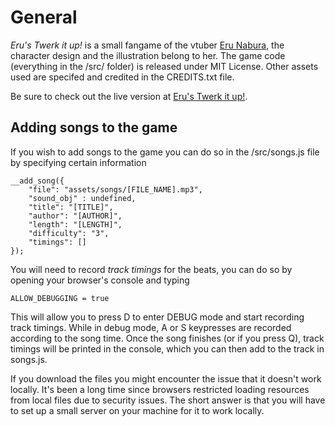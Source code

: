 # General

*Eru's Twerk it up!* is a small fangame of the vtuber [Eru Nabura](https://twitter.com/EruNabura), the character design and the illustration belong to her. The game code (everything in the /src/ folder) is released under MIT License. Other assets used are specifed and credited in the CREDITS.txt file.

Be sure to check out the live version at [Eru's Twerk it up!](https://sleepless-nts.github.io/EruTwerk/).

## Adding songs to the game
If you wish to add songs to the game you can do so in the /src/songs.js file by specifying certain information 

    __add_song({
        "file": "assets/songs/[FILE_NAME].mp3",
        "sound_obj" : undefined,
        "title": "[TITLE]",
        "author": "[AUTHOR]",
        "length": "[LENGTH]",
        "difficulty": "3",
        "timings": []
    });

You will need to record *track timings* for the beats, you can do so by opening your browser's console and typing

    ALLOW_DEBUGGING = true

This will allow you to press D to enter DEBUG mode and start recording track timings. While in debug mode, A or S keypresses are recorded according to the song time. Once the song finishes (or if you press Q), track timings will be printed in the console, which you can then add to the track in songs.js.

If you download the files you might encounter the issue that it doesn't work locally. It's been a long time since browsers restricted loading resources from local files due to security issues. The short answer is that you will have to set up a small server on your machine for it to work locally.
